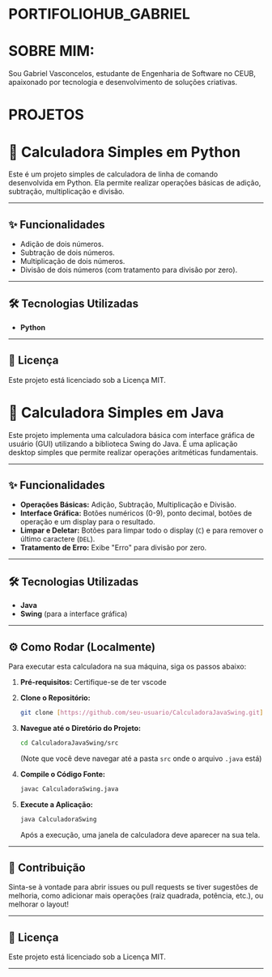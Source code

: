# PORTIFOLIOHUB_GABRIEL
# SOBRE MIM:
Sou Gabriel Vasconcelos, estudante de Engenharia de Software no CEUB, apaixonado por tecnologia e desenvolvimento de soluções criativas.

# PROJETOS 
# 🚀 Calculadora Simples em Python

Este é um projeto simples de calculadora de linha de comando desenvolvida em Python. Ela permite realizar operações básicas de adição, subtração, multiplicação e divisão.

---

## ✨ Funcionalidades

* Adição de dois números.
* Subtração de dois números.
* Multiplicação de dois números.
* Divisão de dois números (com tratamento para divisão por zero).

---

## 🛠️ Tecnologias Utilizadas

* **Python**

---


## 📄 Licença

Este projeto está licenciado sob a Licença MIT.

# 🧮 Calculadora Simples em Java 

Este projeto implementa uma calculadora básica com interface gráfica de usuário (GUI) utilizando a biblioteca Swing do Java. É uma aplicação desktop simples que permite realizar operações aritméticas fundamentais.

---

## ✨ Funcionalidades

* **Operações Básicas:** Adição, Subtração, Multiplicação e Divisão.
* **Interface Gráfica:** Botões numéricos (0-9), ponto decimal, botões de operação e um display para o resultado.
* **Limpar e Deletar:** Botões para limpar todo o display (`C`) e para remover o último caractere (`DEL`).
* **Tratamento de Erro:** Exibe "Erro" para divisão por zero.

---


## 🛠️ Tecnologias Utilizadas

* **Java**
* **Swing** (para a interface gráfica)

---

## ⚙️ Como Rodar (Localmente)

Para executar esta calculadora na sua máquina, siga os passos abaixo:

1.  **Pré-requisitos:** Certifique-se de ter vscode
   
2.  **Clone o Repositório:**
    ```bash
    git clone [https://github.com/seu-usuario/CalculadoraJavaSwing.git](https://github.com/seu-usuario/CalculadoraJavaSwing.git)
    ```

3.  **Navegue até o Diretório do Projeto:**
    ```bash
    cd CalculadoraJavaSwing/src
    ```
    (Note que você deve navegar até a pasta `src` onde o arquivo `.java` está)

4.  **Compile o Código Fonte:**
    ```bash
    javac CalculadoraSwing.java
    ```

5.  **Execute a Aplicação:**
    ```bash
    java CalculadoraSwing
    ```

    Após a execução, uma janela de calculadora deve aparecer na sua tela.

---

## 🤝 Contribuição

Sinta-se à vontade para abrir issues ou pull requests se tiver sugestões de melhoria, como adicionar mais operações (raiz quadrada, potência, etc.), ou melhorar o layout!

---

## 📄 Licença

Este projeto está licenciado sob a Licença MIT.

---

